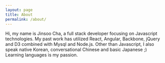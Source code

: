 ```yaml
---
layout: page
title: About
permalink: /about/
---
```


Hi, my name is Jinsoo Cha, a full stack developer focusing on Javascript technologies. My past work has utilized React, Angular, Backbone, jQuery and D3 combined with Mysql and Node.js. Other than Javascript, I also speak native Korean, conversational Chinese and basic Japanese ;) Learning languages is my passion. 